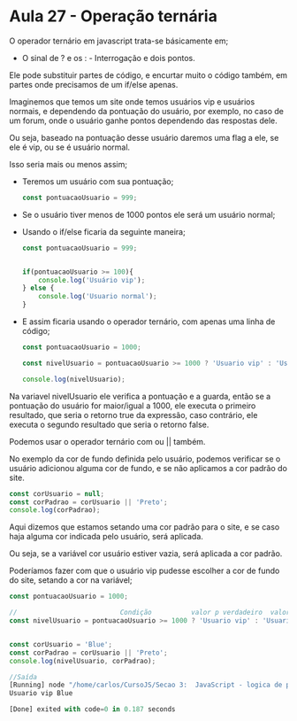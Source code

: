 # Aula 27 - Operação ternária

O operador ternário em javascript trata-se básicamente em;

* O sinal de ? e os : - Interrogação e dois pontos.

Ele pode substituir partes de código, e encurtar muito o código também, em partes onde precisamos de um if/else apenas.



Imaginemos que temos um site onde temos usuários vip e usuários normais, e dependendo da pontuação do usuário, por exemplo, no caso de um forum, onde o usuário ganhe pontos dependendo das respostas dele.

Ou seja, baseado na pontuação desse usuário daremos uma flag a ele, se ele é vip, ou se é usuário normal.

Isso seria mais ou menos assim;

* Teremos um usuário com sua pontuação;
  
  ```js
  const pontuacaoUsuario = 999;
  
  ```

* Se o usuário tiver menos de 1000 pontos ele será um usuário normal;

* Usando o if/else ficaria da seguinte maneira;
  
  ```js
  const pontuacaoUsuario = 999;
  
  
  if(pontuacaoUsuario >= 100){
      console.log('Usuário vip');
  } else {
      console.log('Usuario normal');
  }
  ```

* E assim ficaria usando o operador ternário, com apenas uma linha de código;
  
  ```js
  const pontuacaoUsuario = 1000;
  
  const nivelUsuario = pontuacaoUsuario >= 1000 ? 'Usuario vip' : 'Usuario normal';
  
  console.log(nivelUsuario);
  ```

Na variavel nivelUsuario ele verifica a pontuação e a guarda, então se a pontuação do usuário for maior/igual a 1000, ele executa o primeiro resultado, que seria o retorno true da expressão, caso contrário, ele executa o segundo resultado que seria o retorno false. 

Podemos usar o operador ternário com ou || também.

No exemplo da cor de fundo definida pelo usuário, podemos verificar se o usuário adicionou alguma cor de fundo, e se não aplicamos a cor padrão do site.

```js
const corUsuario = null;
const corPadrao = corUsuario || 'Preto';
console.log(corPadrao);
```

Aqui dizemos que estamos setando uma cor padrão para o site, e se caso haja alguma cor indicada pelo usuário, será aplicada.

Ou seja, se a variável cor usuário estiver vazia, será aplicada a cor padrão.

Poderíamos fazer com que o usuário vip pudesse escolher a cor de fundo do site, setando a cor na variável;

```js
const pontuacaoUsuario = 1000;

//                          Condição          valor p verdadeiro  valor falso
const nivelUsuario = pontuacaoUsuario >= 1000 ? 'Usuario vip' : 'Usuario normal';


const corUsuario = 'Blue';
const corPadrao = corUsuario || 'Preto';
console.log(nivelUsuario, corPadrao);

//Saída
[Running] node "/home/carlos/CursoJS/Secao 3:  JavaScript - logica de programação/aula 27 - Operação ternária/index.js"
Usuario vip Blue

[Done] exited with code=0 in 0.187 seconds
```











 




